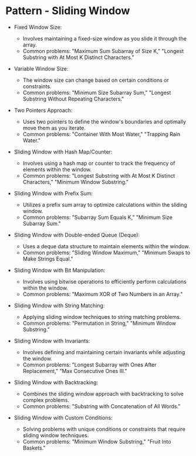 # Pattern - Sliding Window

- Fixed Window Size:
    * Involves maintaining a fixed-size window as you slide it through the array.
    * Common problems: "Maximum Sum Subarray of Size K," "Longest Substring with At Most K Distinct Characters."

- Variable Window Size:
    * The window size can change based on certain conditions or constraints.
    * Common problems: "Minimum Size Subarray Sum," "Longest Substring Without Repeating Characters."

- Two Pointers Approach:
    * Uses two pointers to define the window's boundaries and optimally move them as you iterate.
    * Common problems: "Container With Most Water," "Trapping Rain Water."

- Sliding Window with Hash Map/Counter:
    * Involves using a hash map or counter to track the frequency of elements within the window.
    * Common problems: "Longest Substring with At Most K Distinct Characters," "Minimum Window Substring."

- Sliding Window with Prefix Sum:
    * Utilizes a prefix sum array to optimize calculations within the sliding window.
    * Common problems: "Subarray Sum Equals K," "Minimum Size Subarray Sum."

- Sliding Window with Double-ended Queue (Deque):
    * Uses a deque data structure to maintain elements within the window.
    * Common problems: "Sliding Window Maximum," "Minimum Swaps to Make Strings Equal."

- Sliding Window with Bit Manipulation:
    * Involves using bitwise operations to efficiently perform calculations within the window.
    * Common problems: "Maximum XOR of Two Numbers in an Array."

- Sliding Window with String Matching:
    * Applying sliding window techniques to string matching problems.
    * Common problems: "Permutation in String," "Minimum Window Substring."

- Sliding Window with Invariants:
    * Involves defining and maintaining certain invariants while adjusting the window.
    * Common problems: "Longest Subarray with Ones After Replacement," "Max Consecutive Ones III."

- Sliding Window with Backtracking:
    * Combines the sliding window approach with backtracking to solve complex problems.
    * Common problems: "Substring with Concatenation of All Words."

- Sliding Window with Custom Conditions:
    * Solving problems with unique conditions or constraints that require sliding window techniques.
    * Common problems: "Minimum Window Substring," "Fruit Into Baskets."
